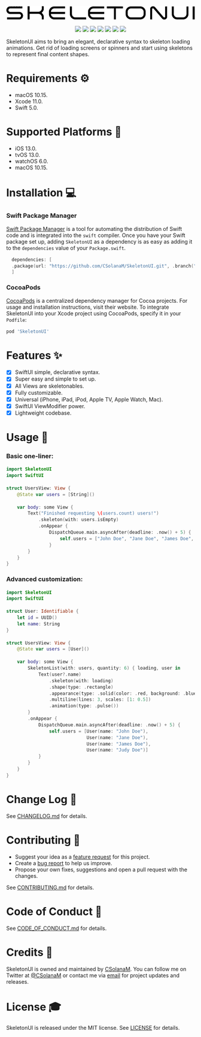 <picture>
  <source media="(prefers-color-scheme: dark)" srcset="./Assets/headerdark.gif">
  <img src="./Assets/header.gif">
</picture>
<p align='center'>
	<img src='https://github.com/CSolanaM/SkeletonUI/workflows/build/badge.svg'>
	<img src='https://github.com/CSolanaM/SkeletonUI/workflows/test/badge.svg'>
        <a href="https://codecov.io/gh/CSolanaM/SkeletonUI"><img src="https://codecov.io/gh/CSolanaM/SkeletonUI/branch/master/graph/badge.svg" /></a>
	<img src='https://img.shields.io/cocoapods/p/SkeletonUI'>
	<img src='https://img.shields.io/github/v/tag/CSolanaM/SkeletonUI?color=lightGray&label=version'>
	<img src='https://img.shields.io/github/license/CSolanaM/SkeletonUI?color=lightGray'>
	<a href='https://twitter.com/CSolanaM'><img src='https://img.shields.io/badge/twitter-@CSolanaM-lightGray.svg?style=flat&label=contact'></a>
</p>

SkeletonUI aims to bring an elegant, declarative syntax to skeleton loading animations. Get rid of loading screens or spinners and start using skeletons to represent final content shapes.

# Requirements :gear:

- macOS 10.15.
- Xcode 11.0.
- Swift 5.0.

# Supported Platforms :iphone:

- iOS 13.0.
- tvOS 13.0.
- watchOS 6.0.
- macOS 10.15.

# Installation :computer:

### Swift Package Manager
[Swift Package Manager](https://swift.org/package-manager/) is a tool for automating the distribution of Swift code and is integrated into the `swift` compiler. Once you have your Swift package set up, adding `SkeletonUI` as a dependency is as easy as adding it to the `dependencies` value of your `Package.swift`.

```swift
  dependencies: [
  .package(url: "https://github.com/CSolanaM/SkeletonUI.git", .branch("master"))
  ]
```

### CocoaPods
[CocoaPods](https://cocoapods.org) is a centralized dependency manager for Cocoa projects. For usage and installation instructions, visit their website. To integrate SkeletonUI into your Xcode project using CocoaPods, specify it in your `Podfile`:

```ruby
pod 'SkeletonUI'
```

# Features :sparkles:

- [x] SwiftUI simple, declarative syntax.
- [x] Super easy and simple to set up.
- [x] All Views are skeletonables.
- [x] Fully customizable.
- [x] Universal (iPhone, iPad, iPod, Apple TV, Apple Watch, Mac).
- [x] SwiftUI ViewModifier power.
- [x] Lightweight codebase.

# Usage :rocket:

### Basic one-liner:

```swift
import SkeletonUI
import SwiftUI

struct UsersView: View {
    @State var users = [String]()

    var body: some View {
        Text("Finished requesting \(users.count) users!")
            .skeleton(with: users.isEmpty)
            .onAppear {
                DispatchQueue.main.asyncAfter(deadline: .now() + 5) {
                    self.users = ["John Doe", "Jane Doe", "James Doe", "Judy Doe"]
                }
        }
    }
}
```

### Advanced customization:

```swift
import SkeletonUI
import SwiftUI

struct User: Identifiable {
    let id = UUID()
    let name: String
}

struct UsersView: View {
    @State var users = [User]()

    var body: some View {
        SkeletonList(with: users, quantity: 6) { loading, user in
            Text(user?.name)
                .skeleton(with: loading)
                .shape(type: .rectangle)
                .appearance(type: .solid(color: .red, background: .blue))
                .multiline(lines: 3, scales: [1: 0.5])
                .animation(type: .pulse())
        }
        .onAppear {
            DispatchQueue.main.asyncAfter(deadline: .now() + 5) {
                self.users = [User(name: "John Doe"),
                              User(name: "Jane Doe"),
                              User(name: "James Doe"),
                              User(name: "Judy Doe")]
            }
        }
    }
}
```

# Change Log :calendar:

See [CHANGELOG.md](https://github.com/CSolanaM/SkeletonUI/blob/master/CHANGELOG.md) for details.

# Contributing :tada:

- Suggest your idea as a [feature request](https://github.com/CSolanaM/SkeletonUI/issues/new?assignees=&labels=&template=feature_request.md&title=) for this project.
- Create a [bug report](https://github.com/CSolanaM/SkeletonUI/issues/new?assignees=&labels=&template=bug_report.md&title=) to help us improve.
- Propose your own fixes, suggestions and open a pull request with the changes.

See [CONTRIBUTING.md](https://github.com/CSolanaM/SkeletonUI/blob/master/CONTRIBUTING.md) for details.

# Code of Conduct :speech_balloon:

See [CODE_OF_CONDUCT.md](https://github.com/CSolanaM/SkeletonUI/blob/master/CODE_OF_CONDUCT.md) for details.

# Credits :speak_no_evil:

SkeletonUI is owned and maintained by [CSolanaM](https://csolanam.io). You can follow me on Twitter at [@CSolanaM](https://twitter.com/CSolanaM) or contact me via [email](mailto:apps@csolanam.io) for project updates and releases.

# License :mortar_board:

SkeletonUI is released under the MIT license. See [LICENSE](https://github.com/CSolanaM/SkeletonUI/blob/master/LICENSE) for details.
